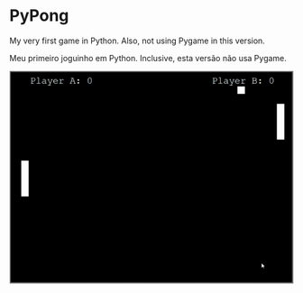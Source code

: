 # PyPong

My very first game in Python. Also, not using Pygame in this version.

Meu primeiro joguinho em Python. Inclusive, esta versão não usa Pygame.

![myPongGif](https://github.com/Angelion879/PyPong/blob/Dev/Hnet-image.gif)
